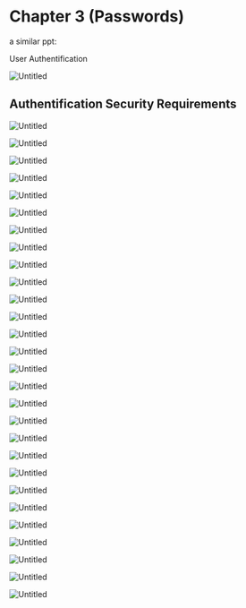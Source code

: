 # Chapter 3 (Passwords)

a similar ppt:

User Authentification

![Untitled](Chapter%203%20(Passwords)%20d75b1da5bfa84bdaa6900b59efa27e87/Untitled.png)

## Authentification Security Requirements

![Untitled](Chapter%203%20(Passwords)%20d75b1da5bfa84bdaa6900b59efa27e87/Untitled%201.png)

![Untitled](Chapter%203%20(Passwords)%20d75b1da5bfa84bdaa6900b59efa27e87/Untitled%202.png)

![Untitled](Chapter%203%20(Passwords)%20d75b1da5bfa84bdaa6900b59efa27e87/Untitled%203.png)

![Untitled](Chapter%203%20(Passwords)%20d75b1da5bfa84bdaa6900b59efa27e87/Untitled%204.png)

![Untitled](Chapter%203%20(Passwords)%20d75b1da5bfa84bdaa6900b59efa27e87/Untitled%205.png)

![Untitled](Chapter%203%20(Passwords)%20d75b1da5bfa84bdaa6900b59efa27e87/Untitled%206.png)

![Untitled](Chapter%203%20(Passwords)%20d75b1da5bfa84bdaa6900b59efa27e87/Untitled%207.png)

![Untitled](Chapter%203%20(Passwords)%20d75b1da5bfa84bdaa6900b59efa27e87/Untitled%208.png)

![Untitled](Chapter%203%20(Passwords)%20d75b1da5bfa84bdaa6900b59efa27e87/Untitled%209.png)

![Untitled](Chapter%203%20(Passwords)%20d75b1da5bfa84bdaa6900b59efa27e87/Untitled%2010.png)

![Untitled](Chapter%203%20(Passwords)%20d75b1da5bfa84bdaa6900b59efa27e87/Untitled%2011.png)

![Untitled](Chapter%203%20(Passwords)%20d75b1da5bfa84bdaa6900b59efa27e87/Untitled%2012.png)

![Untitled](Chapter%203%20(Passwords)%20d75b1da5bfa84bdaa6900b59efa27e87/Untitled%2013.png)

![Untitled](Chapter%203%20(Passwords)%20d75b1da5bfa84bdaa6900b59efa27e87/Untitled%2014.png)

![Untitled](Chapter%203%20(Passwords)%20d75b1da5bfa84bdaa6900b59efa27e87/Untitled%2015.png)

![Untitled](Chapter%203%20(Passwords)%20d75b1da5bfa84bdaa6900b59efa27e87/Untitled%2016.png)

![Untitled](Chapter%203%20(Passwords)%20d75b1da5bfa84bdaa6900b59efa27e87/Untitled%2017.png)

![Untitled](Chapter%203%20(Passwords)%20d75b1da5bfa84bdaa6900b59efa27e87/Untitled%2018.png)

![Untitled](Chapter%203%20(Passwords)%20d75b1da5bfa84bdaa6900b59efa27e87/Untitled%2019.png)

![Untitled](Chapter%203%20(Passwords)%20d75b1da5bfa84bdaa6900b59efa27e87/Untitled%2020.png)

![Untitled](Chapter%203%20(Passwords)%20d75b1da5bfa84bdaa6900b59efa27e87/Untitled%2021.png)

![Untitled](Chapter%203%20(Passwords)%20d75b1da5bfa84bdaa6900b59efa27e87/Untitled%2022.png)

![Untitled](Chapter%203%20(Passwords)%20d75b1da5bfa84bdaa6900b59efa27e87/Untitled%2023.png)

![Untitled](Chapter%203%20(Passwords)%20d75b1da5bfa84bdaa6900b59efa27e87/Untitled%2024.png)

![Untitled](Chapter%203%20(Passwords)%20d75b1da5bfa84bdaa6900b59efa27e87/Untitled%2025.png)

![Untitled](Chapter%203%20(Passwords)%20d75b1da5bfa84bdaa6900b59efa27e87/Untitled%2026.png)

![Untitled](Chapter%203%20(Passwords)%20d75b1da5bfa84bdaa6900b59efa27e87/Untitled%2027.png)

![Untitled](Chapter%203%20(Passwords)%20d75b1da5bfa84bdaa6900b59efa27e87/Untitled%2028.png)